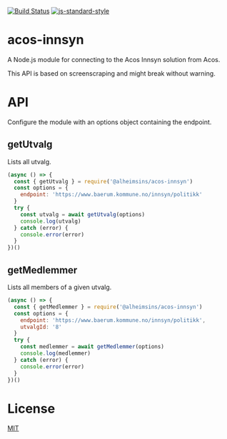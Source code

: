 [![Build Status](https://travis-ci.com/Alheimsins/acos-innsyn.svg?branch=master)](https://travis-ci.com/Alheimsins/folkevalgt-api)
[![js-standard-style](https://img.shields.io/badge/code%20style-standard-brightgreen.svg?style=flat)](https://github.com/feross/standard)

# acos-innsyn

A Node.js module for connecting to the Acos Innsyn solution from Acos.

This API is based on screenscraping and might break without warning.

# API

Configure the module with an options object containing the endpoint.

## getUtvalg

Lists all utvalg.

```JavaScript
(async () => {
  const { getUtvalg } = require('@alheimsins/acos-innsyn')
  const options = {
    endpoint: 'https://www.baerum.kommune.no/innsyn/politikk'
  }
  try {
    const utvalg = await getUtvalg(options)
    console.log(utvalg)
  } catch (error) {
    console.error(error)
  }
})()
```

## getMedlemmer

Lists all members of a given utvalg.

```JavaScript
(async () => {
  const { getMedlemmer } = require('@alheimsins/acos-innsyn')
  const options = {
    endpoint: 'https://www.baerum.kommune.no/innsyn/politikk',
    utvalgId: '8'
  }
  try {
    const medlemmer = await getMedlemmer(options)
    console.log(medlemmer)
  } catch (error) {
    console.error(error)
  }
})()
```

# License
[MIT](LICENSE)
